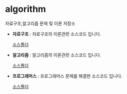 # algorithm
자료구조,알고리즘 문제 및 이론 저장소
- **자료구조** : 자료구조의 이론관련 소스코드 입니다.
 
   [소스폴더](./자료구조개념정리)
- **알고리즘** : 알고리즘의 이론관련 소스코드 입니다.
 
   [소스폴더](./알고리즘개념정리)
- **프로그래머스** : 프로그래머스 문제를 해결한 소스코드 입니다.  
 
  [소스폴더](./프로그래머스)
